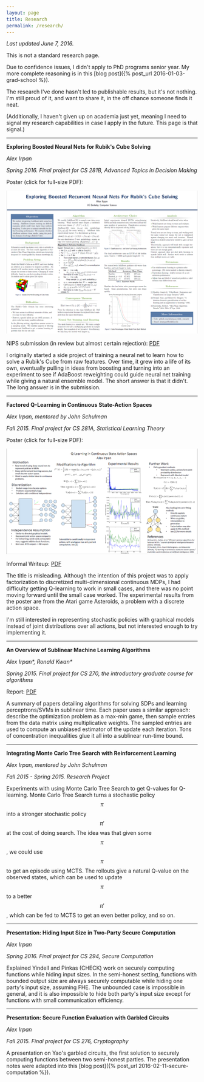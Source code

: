 ```yaml
---
layout: page
title: Research
permalink: /research/
---
```


*Last updated June 7, 2016.*

This is not a standard research page.

Due to confidence issues, I didn't apply to PhD programs senior year.
My more complete reasoning is in this [blog post]({% post_url 2016-01-03-grad-school %}).

The research I've done hasn't led to publishable results, but it's
not nothing. I'm still proud of it, and want to share it, in the off chance
someone finds it neat.

(Additionally, I haven't given up on academia just yet, meaning I need
to signal my research capabilities in case I apply in the future.
This page is that signal.)


---------------------------------------------

<p></p>

**Exploring Boosted Neural Nets for Rubik's Cube Solving**

*Alex Irpan*

*Spring 2016. Final project for CS 281B, Advanced Topics in Decision Making*

Poster (click for full-size PDF):

[![Poster](/public/research/posterimage.png)](/public/research/poster.pdf)

NIPS submission (in review but almost certain rejection): [PDF](/public/research/nips_2016.pdf)

I originally started a side project of training a neural net to learn how to
solve a Rubik's Cube from raw features. Over time, it grew into a life of its
own, eventually pulling in ideas from boosting and turning into an experiment
to see if AdaBoost reweighting could guide neural net training while giving
a natural ensemble model. The short answer is that it didn't. The long answer
is in the submission.



---------------------------------------------

<p></p>

**Factored Q-Learning in Continuous State-Action Spaces**

*Alex Irpan, mentored by John Schulman*

*Fall 2015. Final project for CS 281A, Statistical Learning Theory*

Poster (click for full-size PDF):

[![281A Poster](/public/research/281aposterimage.png)](/public/research/281aposter.pdf)

Informal Writeup: [PDF](/public/research/281areport.pdf)

The title is misleading. Although the intention of this project was to
apply factorization to discretized multi-dimensional continuous MDPs,
I had difficulty getting Q-learning to work in small cases, and there was no
point moving forward until the small case worked.
The experimental results from the poster are from the Atari game Asteroids,
a problem with a discrete action space.

I'm still interested in representing stochastic policies with graphical
models instead of joint distributions over all actions, but not interested enough
to try implementing it.


---------------------------------------------

<p></p>

**An Overview of Sublinear Machine Learning Algorithms**

*Alex Irpan\*, Ronald Kwan\**

*Spring 2015. Final project for CS 270, the introductory graduate course for algorithms*

Report: [PDF](/public/research/sublinear-algorithms-optimization.pdf)

A summary of papers detailing algorithms for solving SDPs and learning
perceptrons/SVMs in sublinear time. Each paper uses a similar approach:
describe the optimization problem as a max-min game, then sample entries
from the data matrix using multiplicative weights. The sampled entries
are used to compute an unbiased estimator of the update each iteration.
Tons of concentration inequalities glue it all into a sublinear run-time
bound.


---------------------------------------------

<p></p>

**Integrating Monte Carlo Tree Search with Reinforcement Learning**

*Alex Irpan, mentored by John Schulman*

*Fall 2015 - Spring 2015. Research Project*

Experiments with using Monte Carlo Tree Search to get Q-values for
Q-learning. Monte Carlo Tree Search turns a stochastic policy $$\pi$$
into a stronger stochastic policy $$\pi'$$ at the cost of doing search.
The idea was that given some $$\pi$$, we could use $$\pi$$ to get an episode
using MCTS. The rollouts give a natural Q-value on the observed states, which
can be used to update $$\pi$$ to a better $$\pi'$$, which can be fed to MCTS
to get an even better policy, and so on.


---------------------------------------------

<p></p>

**Presentation: Hiding Input Size in Two-Party Secure Computation**

*Alex Irpan*

*Spring 2016. Final project for CS 294, Secure Computation*

Explained Yindell and Pinkas (CHECK) work on securely computing functions
while hiding input sizes. In the semi-honest setting, functions with
bounded output size are always securely computable while hiding one party's
input size, assuming FHE. The unbounded case is impossible in general, and
it is also impossible to hide both party's input size except for functions with
small communication efficiency.


---------------------------------------------

<p></p>

**Presentation: Secure Function Evaluation with Garbled Circuits**

*Alex Irpan*

*Fall 2015. Final project for CS 276, Cryptography*

A presentation on Yao's garbled circuits, the first solution to securely
computing functions between two semi-honest parties. The presentation notes
were adapted into this [blog post]({% post_url 2016-02-11-secure-computation %}).
